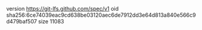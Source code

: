 version https://git-lfs.github.com/spec/v1
oid sha256:6ce74039eac9cd638be03120aec6de7912dd3e64d813a840e566c9d479baf507
size 11083

